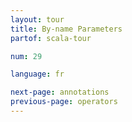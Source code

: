 ```yaml
---
layout: tour
title: By-name Parameters
partof: scala-tour

num: 29

language: fr

next-page: annotations
previous-page: operators
---
```


